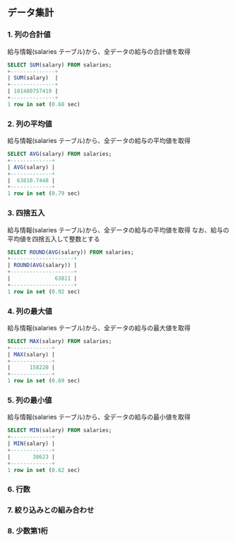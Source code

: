 ## データ集計

### 1. 列の合計値
給与情報(salaries テーブル)から、全データの給与の合計値を取得
```sql
SELECT SUM(salary) FROM salaries;
+--------------+
| SUM(salary)  |
+--------------+
| 181480757419 |
+--------------+
1 row in set (0.68 sec)
```

### 2. 列の平均値
給与情報(salaries テーブル)から、全データの給与の平均値を取得
```sql
SELECT AVG(salary) FROM salaries;
+-------------+
| AVG(salary) |
+-------------+
|  63810.7448 |
+-------------+
1 row in set (0.79 sec)
```

### 3. 四捨五入
給与情報(salaries テーブル)から、全データの給与の平均値を取得
なお、給与の平均値を四捨五入して整数とする
```sql
SELECT ROUND(AVG(salary)) FROM salaries;
+--------------------+
| ROUND(AVG(salary)) |
+--------------------+
|              63811 |
+--------------------+
1 row in set (0.92 sec)
```

### 4. 列の最大値
給与情報(salaries テーブル)から、全データの給与の最大値を取得
```sql
SELECT MAX(salary) FROM salaries;
+-------------+
| MAX(salary) |
+-------------+
|      158220 |
+-------------+
1 row in set (0.69 sec)
```

### 5. 列の最小値
給与情報(salaries テーブル)から、全データの給与の最小値を取得
```sql
SELECT MIN(salary) FROM salaries;
+-------------+
| MIN(salary) |
+-------------+
|       38623 |
+-------------+
1 row in set (0.62 sec)
```

### 6. 行数


### 7. 絞り込みとの組み合わせ


### 8. 少数第1桁
